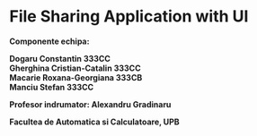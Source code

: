 File Sharing Application with UI
======

**Componente echipa:**

**Dogaru Constantin 333CC**  
**Gherghina Cristian-Catalin 333CC**  
**Macarie Roxana-Georgiana 333CB**  
**Manciu Stefan 333CC**  

**Profesor indrumator: Alexandru Gradinaru**

**Facultea de Automatica si Calculatoare, UPB**  
